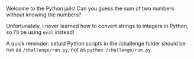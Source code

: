 Welcome to the Python jails! Can you guess the sum of two numbers without knowing the numbers?

Unfortunately, I never learned how to convert strings to integers in Python, so I'll be using `eval` instead!

A quick reminder: setuid Python scripts in the /challenge folder should be run as `/challenge/run.py`, not as `python /challenge/run.py`.